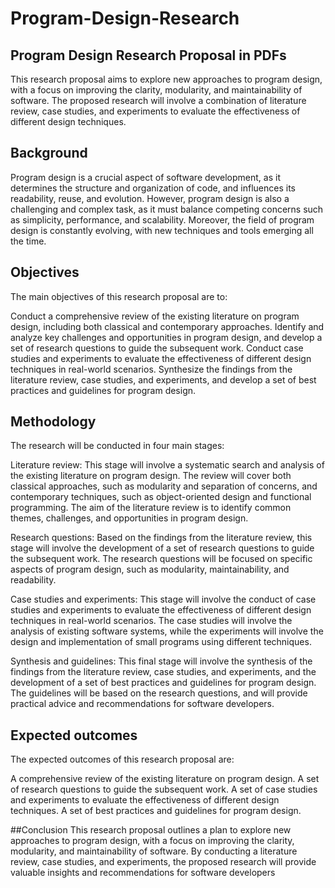 # Program-Design-Research
## Program Design Research Proposal in PDFs
This research proposal aims to explore new approaches to program design, with a focus on improving the clarity, modularity, and maintainability of software. The proposed research will involve a combination of literature review, case studies, and experiments to evaluate the effectiveness of different design techniques.

## Background
Program design is a crucial aspect of software development, as it determines the structure and organization of code, and influences its readability, reuse, and evolution. However, program design is also a challenging and complex task, as it must balance competing concerns such as simplicity, performance, and scalability. Moreover, the field of program design is constantly evolving, with new techniques and tools emerging all the time.

## Objectives
The main objectives of this research proposal are to:

Conduct a comprehensive review of the existing literature on program design, including both classical and contemporary approaches.
Identify and analyze key challenges and opportunities in program design, and develop a set of research questions to guide the subsequent work.
Conduct case studies and experiments to evaluate the effectiveness of different design techniques in real-world scenarios.
Synthesize the findings from the literature review, case studies, and experiments, and develop a set of best practices and guidelines for program design.

## Methodology
The research will be conducted in four main stages:

Literature review: This stage will involve a systematic search and analysis of the existing literature on program design. The review will cover both classical approaches, such as modularity and separation of concerns, and contemporary techniques, such as object-oriented design and functional programming. The aim of the literature review is to identify common themes, challenges, and opportunities in program design.

Research questions: Based on the findings from the literature review, this stage will involve the development of a set of research questions to guide the subsequent work. The research questions will be focused on specific aspects of program design, such as modularity, maintainability, and readability.

Case studies and experiments: This stage will involve the conduct of case studies and experiments to evaluate the effectiveness of different design techniques in real-world scenarios. The case studies will involve the analysis of existing software systems, while the experiments will involve the design and implementation of small programs using different techniques.

Synthesis and guidelines: This final stage will involve the synthesis of the findings from the literature review, case studies, and experiments, and the development of a set of best practices and guidelines for program design. The guidelines will be based on the research questions, and will provide practical advice and recommendations for software developers.

## Expected outcomes
The expected outcomes of this research proposal are:

A comprehensive review of the existing literature on program design.
A set of research questions to guide the subsequent work.
A set of case studies and experiments to evaluate the effectiveness of different design techniques.
A set of best practices and guidelines for program design.
 
##Conclusion
This research proposal outlines a plan to explore new approaches to program design, with a focus on improving the clarity, modularity, and maintainability of software. By conducting a literature review, case studies, and experiments, the proposed research will provide valuable insights and recommendations for software developers
